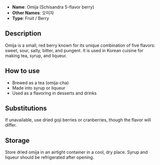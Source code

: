 - **Name**: Omija (Schisandra 5-flavor berry)
- **Other Names**: 오미자
- **Type**: Fruit / Berry

## Description

Omija is a small, red berry known for its unique combination of five flavors: sweet, sour, salty, bitter, and pungent. It is used in Korean cuisine for making tea, syrup, and liqueur.

## How to use

- Brewed as a tea (omija-cha)
- Made into syrup or liqueur
- Used as a flavoring in desserts and drinks

## Substitutions

If unavailable, use dried goji berries or cranberries, though the flavor will differ.

## Storage

Store dried omija in an airtight container in a cool, dry place. Syrup and liqueur should be refrigerated after opening. 